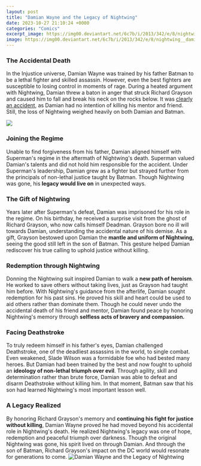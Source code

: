 ```yaml
---
layout: post
title: "Damian Wayne and the Legacy of Nightwing"
date: 2023-10-27 21:10:24 +0000
categories: "Comics"
excerpt_image: https://img00.deviantart.net/6c7b/i/2013/342/e/8/nightwing__damian_wayne__wallpaper_by_batmaninc-d6x6nlr.jpg
image: https://img00.deviantart.net/6c7b/i/2013/342/e/8/nightwing__damian_wayne__wallpaper_by_batmaninc-d6x6nlr.jpg
---
```


### The Accidental Death
In the Injustice universe, Damian Wayne was trained by his father Batman to be a lethal fighter and skilled assassin. However, even the best fighters are susceptible to losing control in moments of rage. During a heated argument with Nightwing, Damian threw a baton in anger that struck Richard Grayson and caused him to fall and break his neck on the rocks below. It was [clearly an accident](https://fistore.mysenprints.com/collection/agrawal), as Damian had no intention of killing his mentor and friend. Still, the loss of Nightwing weighed heavily on both Damian and Batman.

![](https://comicnewbies.com/wp-content/uploads/2016/03/damian-wayne-becomes-nightwing-3.png?w=960)
### Joining the Regime
Unable to find forgiveness from his father, Damian aligned himself with Superman's regime in the aftermath of Nightwing's death. Superman valued Damian's talents and did not hold him responsible for the accident. Under Superman's leadership, Damian grew as a fighter but strayed further from the principals of non-lethal justice taught by Batman. Though Nightwing was gone, his **legacy would live on** in unexpected ways.
### The Gift of Nightwing
Years later after Superman's defeat, Damian was imprisoned for his role in the regime. On his birthday, he received a surprise visit from the ghost of Richard Grayson, who now calls himself Deadman. Grayson bore no ill will towards Damian, understanding the accidental nature of his demise. As a gift, Grayson bestowed upon Damian the **mantle and uniform of Nightwing,** seeing the good still left in the son of Batman. This gesture helped Damian rediscover his true calling to uphold justice without killing.
### Redemption through Nightwing
Donning the Nightwing suit inspired Damian to walk a **new path of heroism**. He worked to save others without taking lives, just as Grayson had taught him before. With Nightwing's guidance from the afterlife, Damian sought redemption for his past sins. He proved his skill and heart could be used to aid others rather than dominate them. Though he could never undo the accidental death of his friend and mentor, Damian found peace by honoring Nightwing's memory through **selfless acts of bravery and compassion.**
### Facing Deathstroke
To truly redeem himself in his father's eyes, Damian challenged Deathstroke, one of the deadliest assassins in the world, to single combat. Even weakened, Slade Wilson was a formidable foe who had bested many heroes. But Damian had been trained by the best and now fought to uphold an **ideology of non-lethal triumph over evil**. Through agility, skill and determination rather than brute force, Damian was able to defeat and disarm Deathstroke without killing him. In that moment, Batman saw that his son had learned Nightwing's most important lesson well.
### A Legacy Realized
By honoring Richard Grayson's memory and **continuing his fight for justice without killing**, Damian Wayne proved he had moved beyond his accidental role in Nightwing's death. He realized Nightwing's legacy was one of hope, redemption and peaceful triumph over darkness. Though the original Nightwing was gone, his spirit lived on through Damian. And through the son of Batman, Richard Grayson's impact on the DC world would resonate for generations to come.
![Damian Wayne and the Legacy of Nightwing](https://img00.deviantart.net/6c7b/i/2013/342/e/8/nightwing__damian_wayne__wallpaper_by_batmaninc-d6x6nlr.jpg)